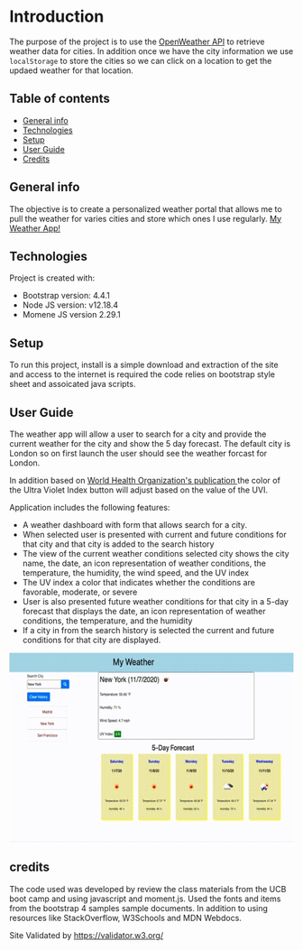 # Introduction
The purpose of the project is to use the [OpenWeather API](https://openweathermap.org/api) to retrieve weather data for cities.
In addition once we have the city information we use `localStorage` to store the cities so we can click on a location to get the updaed weather for that location.

## Table of contents
* [General info](#general-info)
* [Technologies](#technologies)
* [Setup](#setup)
* [User Guide](#user-guide)
* [Credits](#credits)


## General info
The objective is to create a personalized weather portal that allows me to pull the weather for varies cities and store which ones I use regularly.
[My Weather App!](https://ktywelch.github.io/PersonalWeather/)

	
## Technologies
Project is created with:
* Bootstrap version: 4.4.1
* Node JS version: v12.18.4
* Momene JS version 2.29.1
	
## Setup
To run this project, install is a simple download and extraction of the site and access to the internet is required the code relies on bootstrap style sheet and assoicated java scripts.

## User Guide
The weather app will allow a user to search for a city and provide the current weather for the city and show the 5 day forecast. The default city is London so on first launch the user should see the weather forcast for London.

In addition based on [World Health Organization's publication ](https://www.who.int/uv/publications/en/UVIGuide.pdf)  the color of the Ultra Violet Index button will adjust based on the value of the UVI.


Application includes the following features: 
* A weather dashboard with form that allows search for a city.
* When selected user is  presented with current and future conditions for that city and that city is added to the search history
* The view of the current weather conditions selected city shows the city name, the date, an icon representation of weather conditions, the temperature, the humidity, the wind speed, and the UV index
* The UV index a color that indicates whether the conditions are favorable, moderate, or severe
* User is also presented future weather conditions for that city in a 5-day forecast that displays the date, an icon representation of weather conditions, the temperature, and the humidity
* If a city in from the search history is selected the current and future conditions for that city are displayed.

![ScreenShot](./Assets/images/out.gif)

## credits
The code used was developed by review the class materials from the UCB boot camp and using javascript and moment.js. Used the fonts and items from the bootstrap 4 samples sample documents. In addition to using resources like StackOverflow, W3Schools and MDN Webdocs. 


Site Validated by https://validator.w3.org/

